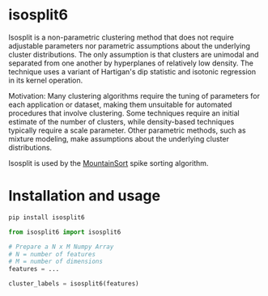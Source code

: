 # isosplit6

Isosplit is a non-parametric clustering method that does not require adjustable parameters nor parametric assumptions about the underlying cluster distributions. The only assumption is that clusters are unimodal and separated from one another by hyperplanes of relatively low density. The technique uses a variant of Hartigan's dip statistic and isotonic regression in its kernel operation.

Motivation: Many clustering algorithms require the tuning of parameters for each application or dataset, making them unsuitable for automated procedures that involve clustering. Some techniques require an initial estimate of the number of clusters, while density-based techniques typically require a scale parameter. Other parametric methods, such as mixture modeling, make assumptions about the underlying cluster distributions.

Isosplit is used by the [MountainSort](https://github.com/magland/mountainsort5) spike sorting algorithm.

# Installation and usage

```bash
pip install isosplit6
```

```python
from isosplit6 import isosplit6

# Prepare a N x M Numpy Array
# N = number of features
# M = number of dimensions
features = ...

cluster_labels = isosplit6(features)
```
